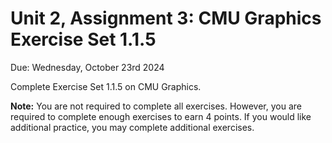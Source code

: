 # Unit 2, Assignment 3: CMU Graphics Exercise Set 1.1.5
Due: Wednesday, October 23rd 2024

Complete Exercise Set 1.1.5 on CMU Graphics.

**Note:**  You are not required to complete all exercises.  However, you are required to complete enough exercises to earn 4 points.  If you would like additional practice, you may complete additional exercises.
